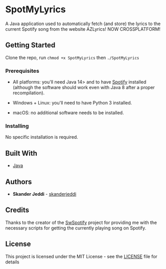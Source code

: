 # SpotMyLyrics
A Java application used to automatically fetch (and store) the lyrics to the current Spotify song from the website AZLyrics! NOW CROSSPLATFORM!

## Getting Started

Clone the repo, run
```chmod +x SpotMyLyrics```
then
```./SpotMyLyrics```

### Prerequisites

* All platforms: you'll need Java 14> and to have [Spotify](https://www.spotify.com) installed (although the software should work even with Java 8 after a proper recompilation).

* Windows + Linux: you'll need to have Python 3 installed.

* macOS: no additional software needs to be installed.

### Installing

No specific installation is required.

## Built With

* [Java](https://www.java.com/)

## Authors

* **Skander Jeddi** - [skanderjeddi](https://github.com/skanderjeddi)

## Credits

Thanks to the creator of the [SwSpotify](https://github.com/SwagLyrics/SwSpotify) project for providing me with the necessary scripts for getting the currently playing song on Spotify.

## License

This project is licensed under the MIT License - see the [LICENSE](LICENSE) file for details

